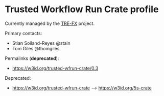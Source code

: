 # Trusted Workflow Run Crate profile

Currently managed by the [TRE-FX](https://trefx.uk/) project.

Primary contacts: 
- Stian Soiland-Reyes @stain
- Tom Giles @thomgiles

Permalinks (**deprecated**):
 * https://w3id.org/trusted-wfrun-crate/0.3
 
Deprecated:
 * https://w3id.org/trusted-wfrun-crate
   --> https://w3id.org/5s-crate


